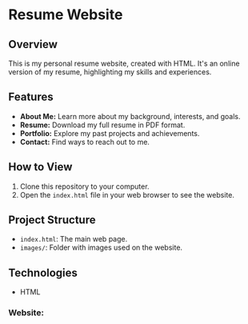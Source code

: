 # Resume Website

## Overview

This is my personal resume website, created with HTML. It's an online version of my resume, highlighting my skills and experiences.

## Features

- **About Me:** Learn more about my background, interests, and goals.
- **Resume:** Download my full resume in PDF format.
- **Portfolio:** Explore my past projects and achievements.
- **Contact:** Find ways to reach out to me.

## How to View

1. Clone this repository to your computer.
2. Open the `index.html` file in your web browser to see the website.

## Project Structure

- `index.html`: The main web page.
- `images/`: Folder with images used on the website.

## Technologies

- HTML

### Website:
